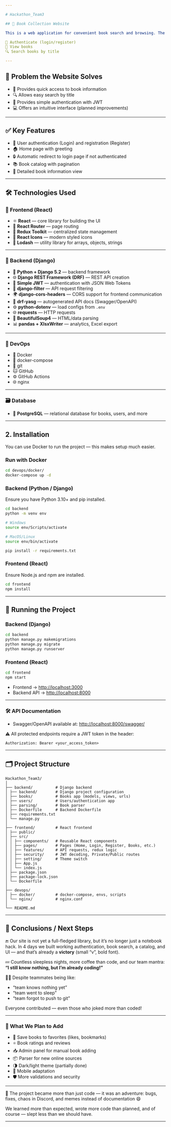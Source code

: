 ```yaml
---

# Hackathon_Team3

## 🔹 Book Collection Website

This is a web application for convenient book search and browsing. The site allows users to:

🔐 Authenticate (login/register)
📖 View books
🔍 Search books by title

---
```


## 🔧 Problem the Website Solves

* 📘 Provides quick access to book information
* 🔍 Allows easy search by title
* 🔐 Provides simple authentication with JWT
* 💻 Offers an intuitive interface (planned improvements)

---

## ✅ Key Features

* 🔐 User authentication (Login) and registration (Register)
* 🏠 Home page with greeting
* 🔒 Automatic redirect to login page if not authenticated
* 📚 Book catalog with pagination
* 📄 Detailed book information view

---

## 🛠️ Technologies Used

### 🔹 Frontend (React)

* ⚛️ **React** — core library for building the UI
* 🔁 **React Router** — page routing
* 🧠 **Redux Toolkit** — centralized state management
* 🎨 **React Icons** — modern styled icons
* 🧰 **Lodash** — utility library for arrays, objects, strings

---

### 🔹 Backend (Django)

* 🐍 **Python + Django 5.2** — backend framework
* 🌐 **Django REST Framework (DRF)** — REST API creation
* 🔐 **Simple JWT** — authentication with JSON Web Tokens
* 🔎 **django-filter** — API request filtering
* 🌍 **django-cors-headers** — CORS support for frontend communication
* 📄 **drf-yasg** — autogenerated API docs (Swagger/OpenAPI)
* ⚙️ **python-dotenv** — load configs from `.env`
* 🌐 **requests** — HTTP requests
* 🧽 **BeautifulSoup4** — HTML/data parsing
* 📊 **pandas + XlsxWriter** — analytics, Excel export

---

### 🔹 DevOps

* 🐳 Docker
* 🐙 docker-compose
* 🌲 git
* 🐱 GitHub
* ⚙️ GitHub Actions
* 🌐 nginx

---

### 🗃️ Database

* 🐘 **PostgreSQL** — relational database for books, users, and more

---

## 2. Installation

You can use Docker to run the project — this makes setup much easier.

### Run with Docker

```bash
cd devops/docker/
docker-compose up -d
```

### Backend (Python / Django)

Ensure you have Python 3.10+ and pip installed.

```bash
cd backend
python -m venv env

# Windows
source env/Scripts/activate

# MacOS/Linux
source env/bin/activate

pip install -r requirements.txt
```

### Frontend (React)

Ensure Node.js and npm are installed.

```bash
cd frontend
npm install
```

---

## 🚀 Running the Project

### Backend (Django)

```bash
cd backend
python manage.py makemigrations
python manage.py migrate
python manage.py runserver
```

### Frontend (React)

```bash
cd frontend
npm start
```

* Frontend → [http://localhost:3000](http://localhost:3000)
* Backend API → [http://localhost:8000](http://localhost:8000)

---

### 🛠️ API Documentation

* Swagger/OpenAPI available at:
  [http://localhost:8000/swagger/](http://localhost:8000/swagger/)

⚠️ All protected endpoints require a JWT token in the header:

```
Authorization: Bearer <your_access_token>
```

---

## 🗂️ Project Structure

```
Hackathon_Team3/
│
├── backend/          # Django backend
│ ├── backend/        # Django project configuration
│ ├── books/          # Books app (models, views, urls)
│ ├── users/          # Users/authentication app
│ ├── parsing/        # Book parser
│ ├── Dockerfile      # Backend Dockerfile
│ ├── requirements.txt
│ └── manage.py
│
├── frontend/         # React frontend
│ ├── public/
│ ├── src/
│ │ ├── components/   # Reusable React components
│ │ ├── pages/        # Pages (Home, Login, Register, Books, etc.)
│ │ ├── features/     # API requests, redux logic
│ │ ├── security/     # JWT decoding, Private/Public routes
│ │ ├── setting/      # Theme switch
│ │ ├── App.js
│ │ └── index.js
│ ├── package.json
│ ├── package-lock.json
│ └── Dockerfile
│
├── devops/           
│ ├── docker/         # docker-compose, envs, scripts
│ └── nginx/          # nginx.conf
│
└── README.md
```

---

## 🧠 Conclusions / Next Steps

🔚 Our site is not yet a full-fledged library, but it’s no longer just a notebook hack. In 4 days we built working authentication, book search, a catalog, and UI — and that’s already a **victory** (small “v”, bold font).

💤 Countless sleepless nights, more coffee than code, and our team mantra:
**“I still know nothing, but I’m already coding!”**

👨‍💻 Despite teammates being like:

* “team knows nothing yet”
* “team went to sleep”
* “team forgot to push to git”

Everyone contributed — even those who joked more than coded!

---

### 📅 What We Plan to Add

* 💾 Save books to favorites (likes, bookmarks)
* ⭐ Book ratings and reviews
* 📥 Admin panel for manual book adding
* 📦 Parser for new online sources
* 🌗 Dark/light theme (partially done)
* 📱 Mobile adaptation
* 🛡️ More validations and security

---

🎉 The project became more than just code — it was an adventure: bugs, fixes, chaos in Discord, and memes instead of documentation 😄

We learned more than expected, wrote more code than planned, and of course — slept less than we should have.

---
